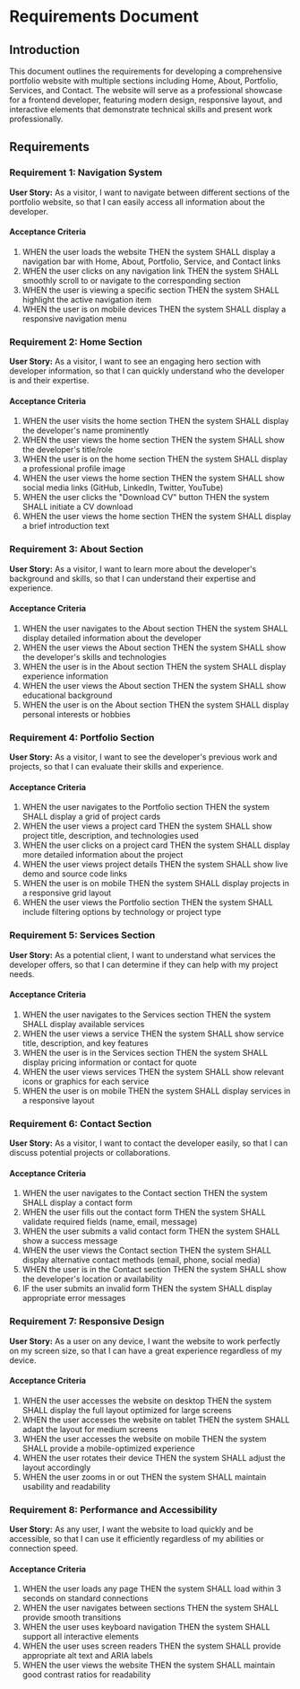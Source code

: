 # Requirements Document

## Introduction

This document outlines the requirements for developing a comprehensive portfolio website with multiple sections including Home, About, Portfolio, Services, and Contact. The website will serve as a professional showcase for a frontend developer, featuring modern design, responsive layout, and interactive elements that demonstrate technical skills and present work professionally.

## Requirements

### Requirement 1: Navigation System

**User Story:** As a visitor, I want to navigate between different sections of the portfolio website, so that I can easily access all information about the developer.

#### Acceptance Criteria

1. WHEN the user loads the website THEN the system SHALL display a navigation bar with Home, About, Portfolio, Service, and Contact links
2. WHEN the user clicks on any navigation link THEN the system SHALL smoothly scroll to or navigate to the corresponding section
3. WHEN the user is viewing a specific section THEN the system SHALL highlight the active navigation item
4. WHEN the user is on mobile devices THEN the system SHALL display a responsive navigation menu

### Requirement 2: Home Section

**User Story:** As a visitor, I want to see an engaging hero section with developer information, so that I can quickly understand who the developer is and their expertise.

#### Acceptance Criteria

1. WHEN the user visits the home section THEN the system SHALL display the developer's name prominently
2. WHEN the user views the home section THEN the system SHALL show the developer's title/role
3. WHEN the user is on the home section THEN the system SHALL display a professional profile image
4. WHEN the user views the home section THEN the system SHALL show social media links (GitHub, LinkedIn, Twitter, YouTube)
5. WHEN the user clicks the "Download CV" button THEN the system SHALL initiate a CV download
6. WHEN the user views the home section THEN the system SHALL display a brief introduction text

### Requirement 3: About Section

**User Story:** As a visitor, I want to learn more about the developer's background and skills, so that I can understand their expertise and experience.

#### Acceptance Criteria

1. WHEN the user navigates to the About section THEN the system SHALL display detailed information about the developer
2. WHEN the user views the About section THEN the system SHALL show the developer's skills and technologies
3. WHEN the user is in the About section THEN the system SHALL display experience information
4. WHEN the user views the About section THEN the system SHALL show educational background
5. WHEN the user is on the About section THEN the system SHALL display personal interests or hobbies

### Requirement 4: Portfolio Section

**User Story:** As a visitor, I want to see the developer's previous work and projects, so that I can evaluate their skills and experience.

#### Acceptance Criteria

1. WHEN the user navigates to the Portfolio section THEN the system SHALL display a grid of project cards
2. WHEN the user views a project card THEN the system SHALL show project title, description, and technologies used
3. WHEN the user clicks on a project card THEN the system SHALL display more detailed information about the project
4. WHEN the user views project details THEN the system SHALL show live demo and source code links
5. WHEN the user is on mobile THEN the system SHALL display projects in a responsive grid layout
6. WHEN the user views the Portfolio section THEN the system SHALL include filtering options by technology or project type

### Requirement 5: Services Section

**User Story:** As a potential client, I want to understand what services the developer offers, so that I can determine if they can help with my project needs.

#### Acceptance Criteria

1. WHEN the user navigates to the Services section THEN the system SHALL display available services
2. WHEN the user views a service THEN the system SHALL show service title, description, and key features
3. WHEN the user is in the Services section THEN the system SHALL display pricing information or contact for quote
4. WHEN the user views services THEN the system SHALL show relevant icons or graphics for each service
5. WHEN the user is on mobile THEN the system SHALL display services in a responsive layout

### Requirement 6: Contact Section

**User Story:** As a visitor, I want to contact the developer easily, so that I can discuss potential projects or collaborations.

#### Acceptance Criteria

1. WHEN the user navigates to the Contact section THEN the system SHALL display a contact form
2. WHEN the user fills out the contact form THEN the system SHALL validate required fields (name, email, message)
3. WHEN the user submits a valid contact form THEN the system SHALL show a success message
4. WHEN the user views the Contact section THEN the system SHALL display alternative contact methods (email, phone, social media)
5. WHEN the user is in the Contact section THEN the system SHALL show the developer's location or availability
6. IF the user submits an invalid form THEN the system SHALL display appropriate error messages

### Requirement 7: Responsive Design

**User Story:** As a user on any device, I want the website to work perfectly on my screen size, so that I can have a great experience regardless of my device.

#### Acceptance Criteria

1. WHEN the user accesses the website on desktop THEN the system SHALL display the full layout optimized for large screens
2. WHEN the user accesses the website on tablet THEN the system SHALL adapt the layout for medium screens
3. WHEN the user accesses the website on mobile THEN the system SHALL provide a mobile-optimized experience
4. WHEN the user rotates their device THEN the system SHALL adjust the layout accordingly
5. WHEN the user zooms in or out THEN the system SHALL maintain usability and readability

### Requirement 8: Performance and Accessibility

**User Story:** As any user, I want the website to load quickly and be accessible, so that I can use it efficiently regardless of my abilities or connection speed.

#### Acceptance Criteria

1. WHEN the user loads any page THEN the system SHALL load within 3 seconds on standard connections
2. WHEN the user navigates between sections THEN the system SHALL provide smooth transitions
3. WHEN the user uses keyboard navigation THEN the system SHALL support all interactive elements
4. WHEN the user uses screen readers THEN the system SHALL provide appropriate alt text and ARIA labels
5. WHEN the user views the website THEN the system SHALL maintain good contrast ratios for readability